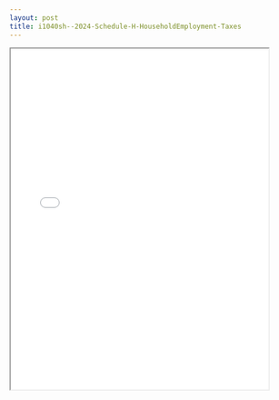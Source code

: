 ```yaml
---
layout: post
title: i1040sh--2024-Schedule-H-HouseholdEmployment-Taxes
---
```


<div class="pdf-container">
<iframe src="/ea//_pdf-2-md/i1040sh--2024-Schedule-H-HouseholdEmployment-Taxes.pdf" height="600" width="90%" allowFullScreen="true"></iframe>
</div>

